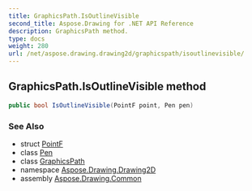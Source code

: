 ```yaml
---
title: GraphicsPath.IsOutlineVisible
second_title: Aspose.Drawing for .NET API Reference
description: GraphicsPath method. 
type: docs
weight: 280
url: /net/aspose.drawing.drawing2d/graphicspath/isoutlinevisible/
---
```

## GraphicsPath.IsOutlineVisible method

```csharp
public bool IsOutlineVisible(PointF point, Pen pen)
```

### See Also

* struct [PointF](../../../aspose.drawing/pointf/)
* class [Pen](../../../aspose.drawing/pen/)
* class [GraphicsPath](../)
* namespace [Aspose.Drawing.Drawing2D](../../graphicspath/)
* assembly [Aspose.Drawing.Common](../../../)


